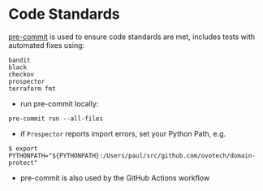 # Code Standards

[pre-commit](https://pre-commit.com) is used to ensure code standards are met, includes tests with automated fixes using:
```
bandit
black
checkov
prospector
terraform fmt
```
* run pre-commit locally:
```
pre-commit run --all-files
```
* if `Prospector` reports import errors, set your Python Path, e.g.
```
$ export PYTHONPATH="${PYTHONPATH}:/Users/paul/src/github.com/ovotech/domain-protect"
```
* pre-commit is also used by the GitHub Actions workflow
